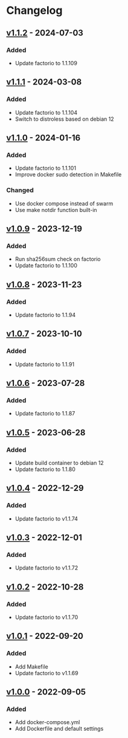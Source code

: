 # Changelog

## [v1.1.2](https://github.com/fboulnois/factorio-docker/compare/v1.1.1...v1.1.2) - 2024-07-03

### Added

* Update factorio to 1.1.109

## [v1.1.1](https://github.com/fboulnois/factorio-docker/compare/v1.1.0...v1.1.1) - 2024-03-08

### Added

* Update factorio to 1.1.104
* Switch to distroless based on debian 12

## [v1.1.0](https://github.com/fboulnois/factorio-docker/compare/v1.0.9...v1.1.0) - 2024-01-16

### Added

* Update factorio to 1.1.101
* Improve docker sudo detection in Makefile

### Changed

* Use docker compose instead of swarm
* Use make notdir function built-in

## [v1.0.9](https://github.com/fboulnois/factorio-docker/compare/v1.0.8...v1.0.9) - 2023-12-19

### Added

* Run sha256sum check on factorio
* Update factorio to 1.1.100

## [v1.0.8](https://github.com/fboulnois/factorio-docker/compare/v1.0.7...v1.0.8) - 2023-11-23

### Added

* Update factorio to 1.1.94

## [v1.0.7](https://github.com/fboulnois/factorio-docker/compare/v1.0.6...v1.0.7) - 2023-10-10

### Added

* Update factorio to 1.1.91

## [v1.0.6](https://github.com/fboulnois/factorio-docker/compare/v1.0.5...v1.0.6) - 2023-07-28

### Added

* Update factorio to 1.1.87

## [v1.0.5](https://github.com/fboulnois/factorio-docker/compare/v1.0.4...v1.0.5) - 2023-06-28

### Added

* Update build container to debian 12
* Update factorio to 1.1.80

## [v1.0.4](https://github.com/fboulnois/factorio-docker/compare/v1.0.3...v1.0.4) - 2022-12-29

### Added

* Update factorio to v1.1.74

## [v1.0.3](https://github.com/fboulnois/factorio-docker/compare/v1.0.2...v1.0.3) - 2022-12-01

### Added

* Update factorio to v1.1.72

## [v1.0.2](https://github.com/fboulnois/factorio-docker/compare/v1.0.1...v1.0.2) - 2022-10-28

### Added

* Update factorio to v1.1.70

## [v1.0.1](https://github.com/fboulnois/factorio-docker/compare/v1.0.0...v1.0.1) - 2022-09-20

### Added

* Add Makefile
* Update factorio to v1.1.69

## [v1.0.0](https://github.com/fboulnois/factorio-docker/releases/tag/v1.0.0) - 2022-09-05

### Added

* Add docker-compose.yml
* Add Dockerfile and default settings
